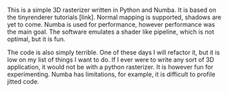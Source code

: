 This is a simple 3D rasterizer written in Python and Numba.  It is based on the tinyrenderer tutorials [link].  Normal mapping is supported, shadows are yet to come.  Numba is used for performance, however performance was the main goal.  The software emulates a shader like pipeline, which is not optimal, but it is fun.

The code is also simply terrible.  One of these days I will refactor it, but it is low on my list of things I want to do.  If I ever were to write any sort of 3D application, it would not be with a python rasterizer.  It is however fun for experimenting.  Numba has limitations, for example, it is difficult to profile jitted code.
